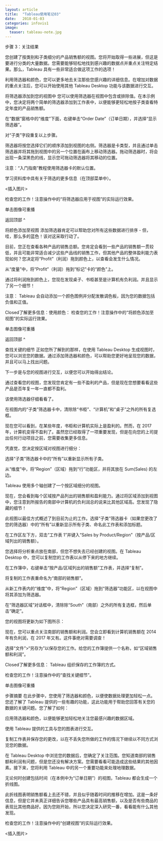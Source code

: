 ```yaml
---
layout: article
title:  "Tableau使用笔记03"
date:   2018-01-03 
categories: infovis1
image:
  teaser: tableau-note.jpg
---
```

步骤 3：关注结果

您创建了按类别和子类细分的产品销售额的视图。您将开始取得一些进展，但这是要进行分类的大量数据。您需要能够轻松地找到感兴趣的数据点并重点关注特定结果。那么，Tableau 具有一些非常适合做这项工作的选项！

利用筛选器和颜色，您可以更多地去关注那些您感兴趣的详细信息。在增加对数据的重点关注后，您可以开始使用其他 Tableau Desktop 功能与该数据进行交互。

将筛选器添加到您的视图中
您可以使用筛选器在视图中包含或排除值。在本示例中，您决定将两个简单的筛选器添加到工作表中，以便能够更轻松地按子类查看特定年度的产品销售额。

在“数据”窗格中的“维度”下面，右键单击“Order Date”（订单日期），并选择“显示筛选器”。

对“子类”字段重复以上步骤。

筛选器将按您选择它们的顺序添加到视图的右侧。筛选器是卡类型，并且通过单击筛选器并将其拖到视图中的另一个位置在画布上移动筛选器。拖动筛选器时，将会出现一条深黑色的线，显示您可拖动筛选器将其移动的位置。

注意：“入门指南”教程使用筛选器卡的默认位置。

学习资料库中具有关于筛选的更多信息（在顶部菜单中）。

<插入图片>

检查您的工作！注意操作中的“将筛选器应用于视图”的实际运行效果。

单击图像可重播 


返回顶部 ^

将颜色添加至视图
添加筛选器肯定可以帮助您对所有这些数据进行排序 - 但，哇，那么多的蓝色！该对这采取行动了。

目前，您正在查看各种产品的销售总额。您肯定会看到一些产品的销售额一贯较低，并且可能非常适合减少这些产品线的销售工作，但其他产品的整体盈利能力表现如何？您决定将“Profit”（利润）拖到颜色上，以查看会发生什么情况。

从“度量”中，将“Profit”（利润）拖到“标记”卡的“颜色”上。

通过将利润拖到颜色上，您现在发现桌子、书柜甚至是计算机有负利润。并且显示了另一个细节！



注意： Tableau 会自动添加一个颜色图例并分配发散调色板，因为您的数据包括负值和正值。

Closed了解更多信息：使用颜色：
检查您的工作！注意操作中的“将颜色添加至视图”的实际运行效果。

单击图像可重播 


返回顶部 ^

查找关键的细节
正如您所了解到的那样，在使用 Tableau Desktop 生成视图时，您可以浏览您的数据。通过添加筛选器和颜色，可以帮助您更好地呈现您的数据，并且可以马上找出问题。

下一步是与您的视图进行交互，以便您可以开始得出结论。

通过查看您的视图，您发现您肯定有一些不盈利的产品，但是现在您想要看看这些产品是否年复一年一直都不盈利。

该使用筛选器仔细看看了。

在视图内的“子类”筛选器卡中，清除除“书柜”、“计算机”和“桌子”之外的所有复选框。



现在您可以看到，在某些年度，书柜和计算机实际上是盈利的。然而，在 2017 年，计算机变得不盈利了。虽然您已经取得了一项重要发现，但是在向您的上司提出任何行动项目之前，您需要收集更多信息。

凭直觉，您决定按区域对视图进行细分：

选择“子类”筛选器卡中的“所有”以重新显示所有子类。

从“维度”中，将“Region”（区域）拖到“行”功能区，并将其放在 Sum(Sales) 的左边。

Tableau 使用多个轴创建了一个按区域细分的视图。



现在，您会看到每个区域按产品列出的销售额和盈利能力。通过将区域添加到视图中，您注意到所报告的南部中计算机的负利润总的说来比其他区域高。您发现了隐藏的细节！



此视图以最佳方式概述了到目前为止的工作。选择“子类”筛选器卡（如果您更改了您的筛选器）中的“所有”以重新显示所有子类、命名此工作表和添加标题。

在工作区左下方，双击“工作表 1”并键入“Sales by Product/Region”（按产品/区域列出的销售额）。

您选择将分析重点放在南部，但您不想失去已经创建的视图。在 Tableau Desktop 中，您可以复制您的工作表以从停下来的地方继续。

在工作簿中，右键单击“按产品/区域列出的销售额”工作表，并选择“复制”。



将复制的工作表重命名为“南部的销售额”。

从新工作表内的“维度”中，将“Region”（区域）拖到“筛选器”功能区，以在视图中将其添加为筛选器。

在“筛选器区域”对话框中，清除除“South”（南部）之外的所有复选框，然后单击“确定”。

您的视图将更新为如下图所示：



现在，您可以重点关注南部的销售额和利润。您会立即看到计算机销售额在 2014 年有负利润，在 2017 年又有。这件事绝对需要调查！

选择“文件”>“另存为”以保存您的工作。给您的工作簿提供一个名称，如“区域销售额和利润”。

Closed了解更多信息： Tableau 组织保存的工作簿的方式。
 

检查您的工作！注意操作中的“查找关键细节”。

单击图像可重播 



步骤摘要
在此步骤中，您使用了筛选器和颜色，以便使数据处理更加轻松一点。您还了解了 Tableau 提供的一些有趣的功能，这此功能用于帮助您回答有关您的数据的关键问题。您了解了如何：

应用筛选器和颜色，以便能够更加轻松地关注您最感兴趣的数据区域。

使用 Tableau 提供的工具与您的图表进行交互。

复制工作表并保存您的更改，以在不丢失您所做的工作的情况下继续以不同方式浏览您的数据。

在 Tableau Desktop 中浏览您的数据后，您确定了关注范围。您知道南部的销售额和利润有问题，但是您还没有解决方案。您需要看看可能造成这些结果的其他因素。接下来，您将利用 Tableau 中的另一个重要功能来处理地理数据。

无论何时创建包括时间（在本例中为“订单日期”）的视图，Tableau 都会生成一个折线图。

此折线图表明销售额看上去还不错，并且似乎随着时间的推移在增加。这是一条好信息，但是它并未真正详细告诉您哪些产品具有最高销售额，以及是否有些商品的表现比其他商品好。因为您刚开始，所以您决定深入研究一番，看看能有什么其他发现。


检查您的工作！注意操作中的“创建视图”的实际运行效果。

<插入图片>